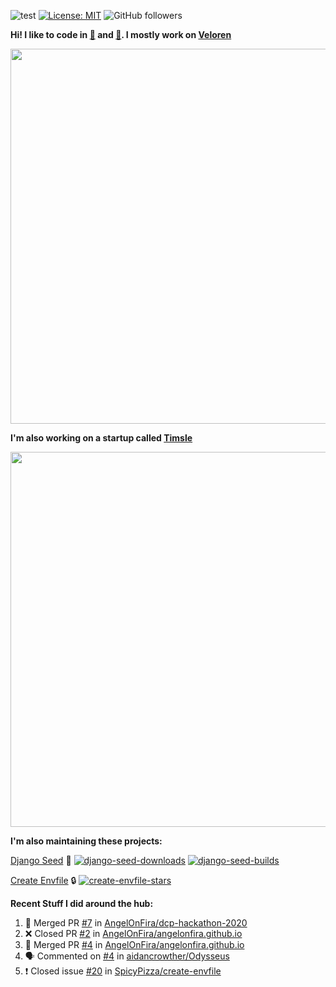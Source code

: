 ![test](https://hits.seeyoufarm.com/api/count/incr/badge.svg?url=https://github.com/AngelOnFira)
[![License: MIT](https://img.shields.io/badge/License-MIT-yellow.svg)](https://opensource.org/licenses/MIT)
![GitHub followers](https://img.shields.io/github/followers/angelonfira?style=social)

**Hi! I like to code in [:crab:](https://www.rust-lang.org/) and [:snake:](https://www.python.org/). I mostly work on [Veloren](https://veloren.net)**

<p align="center">
  <img width="600" src="https://media.discordapp.net/attachments/444005079410802699/730566298073038949/rsz_5f0656b6aa176.png">
</p>

**I'm also working on a startup called [Timsle](https://timsle.com)**

<p align="center">
  <img width="600" src="https://media.discordapp.net/attachments/444005079410802699/730566842674053130/rsz_5f0657242abb4.png">
</p>

**I'm also maintaining these projects:**

[Django Seed](https://github.com/Brobin/django-seed)
:seedling:
[![django-seed-downloads](https://pepy.tech/badge/django-seed)](https://pepy.tech/project/django-seed)
[![django-seed-builds](https://github.com/Brobin/django-seed/workflows/Test/badge.svg)](https://github.com/Brobin/django-seed)

[Create Envfile](https://github.com/SpicyPizza/create-envfile)
:lock:
[![create-envfile-stars](https://img.shields.io/github/stars/SpicyPizza/create-envfile?style=social)](https://github.com/SpicyPizza/create-envfile)

**Recent Stuff I did around the hub:**

<!--START_SECTION:activity-->
1. 🎉 Merged PR [#7](https://github.com/AngelOnFira/dcp-hackathon-2020/pull/7) in [AngelOnFira/dcp-hackathon-2020](https://github.com/AngelOnFira/dcp-hackathon-2020)
2. ❌ Closed PR [#2](https://github.com/AngelOnFira/angelonfira.github.io/pull/2) in [AngelOnFira/angelonfira.github.io](https://github.com/AngelOnFira/angelonfira.github.io)
3. 🎉 Merged PR [#4](https://github.com/AngelOnFira/angelonfira.github.io/pull/4) in [AngelOnFira/angelonfira.github.io](https://github.com/AngelOnFira/angelonfira.github.io)
4. 🗣 Commented on [#4](https://github.com/aidancrowther/Odysseus/issues/4) in [aidancrowther/Odysseus](https://github.com/aidancrowther/Odysseus)
5. ❗️ Closed issue [#20](https://github.com/SpicyPizza/create-envfile/issues/20) in [SpicyPizza/create-envfile](https://github.com/SpicyPizza/create-envfile)
<!--END_SECTION:activity-->
